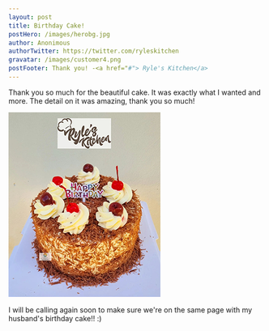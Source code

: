 ```yaml
---
layout: post
title: Birthday Cake!
postHero: /images/herobg.jpg
author: Anonimous
authorTwitter: https://twitter.com/ryleskitchen
gravatar: /images/customer4.png
postFooter: Thank you! -<a href="#"> Ryle's Kitchen</a>
---
```



Thank you so much for the beautiful cake.
It was exactly what I wanted and more.
The detail on it was amazing, thank you so much!

<img class="pull-left" src="/images/cakeT-220729.png" alt="birthday cake image">

I will be calling again soon to make sure we're on the same page with my husband's birthday cake!! :)
